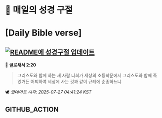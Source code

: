 # 🙏 매일의 성경 구절
# [Daily Bible verse]
## [![README에 성경구절 업데이트](https://github.com/DONGSUKA/first_test/actions/workflows/update-readme-bible.yml/badge.svg)](https://github.com/DONGSUKA/first_test/actions/workflows/update-readme-bible.yml)
<!-- START_BIBLE_VERSE -->
📖 **골로새서 2:20**
> 그리스도와 함께 하는 새 사람 너희가 세상의 초등학문에서 그리스도와 함께 죽었거든 어찌하여 세상에 사는 것과 같이 규례에 순종하느냐

🕊️ _업데이트 시각: 2025-07-27 04:41:24 KST_
  <!-- END_BIBLE_VERSE -->
## GITHUB_ACTION
